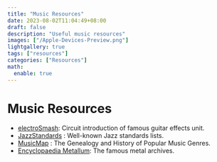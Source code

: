 ```yaml
---
title: "Music Resources"
date: 2023-08-02T11:04:49+08:00
draft: false
description: "Useful music resources"
images: ["/Apple-Devices-Preview.png"]
lightgallery: true
tags: ["resources"]
categories: ["Resources"]
math:
  enable: true
---
```

# Music Resources
- [electroSmash](https://www.electrosmash.com/): Circuit introduction of famous guitar effects unit.
- [JazzStandards](https://www.jazzstandards.com/compositions/) : Well-known Jazz standards lists.
- [MusicMap](https://musicmap.info/) : The Genealogy and History of Popular Music Genres.
- [Encyclopaedia Metallum](https://www.metal-archives.com/): The famous metal archives.